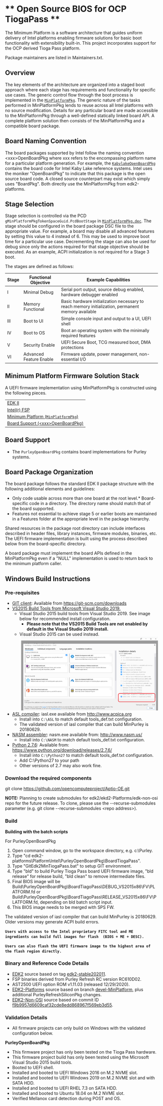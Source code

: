 # ** Open Source BIOS for OCP TiogaPass **

The Minimum Platform is a software architecture that guides uniform delivery of Intel platforms enabling firmware solutions for basic boot functionality with extensibility built-in.  This project incorporates support for the OCP derived Tioga Pass platform.

Package maintainers are listed in Maintainers.txt.

## Overview
The key elements of the architecture are organized into a staged boot approach where each stage has requirements and
functionality for specific use cases. The generic control flow through the boot process is implemented in the
[`MinPlatformPkg`](https://github.com/tianocore/edk2-platforms/tree/devel-MinPlatform/Platform/Intel/MinPlatformPkg).
The generic nature of the tasks performed in MinPlatformPkg lends to reuse across all Intel platforms with no
source modification. Details for any particular board are made accessible to the MinPlatformPkg through a well-defined
statically linked board API. A complete platform solution then consists of the MinPlatformPkg and a compatible board
package.

## Board Naming Convention
The board packages supported by Intel follow the naming convention \<xxx\>OpenBoardPkg where xxx refers to the
encompassing platform name for a particular platform generation. For example, the [`KabylakeOpenBoardPkg`](https://github.com/tianocore/edk2-platforms/tree/devel-MinPlatform/Platform/Intel/KabylakeOpenBoardPkg) contains the
board code for Intel Kaby Lake reference systems. Intel uses the moniker "OpenBoardPkg" to indicate that this package
is the open source board code. A closed source counterpart may exist which simply uses "BoardPkg". Both directly use
the MinPlatformPkg from edk2-platforms.

## Stage Selection
Stage selection is controlled via the PCD `gMinPlatformPkgTokenSpaceGuid.PcdBootStage` in [`MinPlatformPkg.dec`](https://github.com/tianocore/edk2-platforms/blob/devel-MinPlatform/Platform/Intel/MinPlatformPkg/MinPlatformPkg.dec).
The stage should be configured in the board package DSC file to the appropriate value. For example, a board may disable
all advanced features by setting this value to 4 instead of 6. This may be used to improve boot time for a particular
use case. Decrementing the stage can also be used for debug since only the actions required for that stage objective
should be executed. As an example, ACPI initialization is not required for a Stage 3 boot.

The stages are defined as follows:

| Stage  | Functional Objective         | Example Capabilities                                                                               |
| -------|------------------------------|----------------------------------------------------------------------------------------------------|
| I      | Minimal Debug                | Serial port output, source debug enabled, hardware debugger enabled                                |
| II     | Memory Functional            | Basic hardware initialization necessary to reach memory initialization, permanent memory available |
| III    | Boot to UI                   | Simple console input and output to a UI, UEFI shell                                                |
| IV     | Boot to OS                   | Boot an operating system with the minimally required features                                      |
| V      | Security Enable              | UEFI Secure Boot, TCG measured boot, DMA protections                                               |
| VI     | Advanced Feature Enable      | Firmware update, power management, non-essential I/O                                               |

## Minimum Platform Firmware Solution Stack
A UEFI firmware implementation using MinPlatformPkg is constructed using the following pieces.

|                                    |
|------------------------------------|
| [EDK II](https://github.com/tianocore/edk2)                                                                              |
| [Intel(r) FSP](https://github.com/IntelFsp/FSP)                                                                            |
| [Minimum Platform (`MinPlatformPkg`)](https://github.com/tianocore/edk2-platforms/tree/devel-MinPlatform/Platform/Intel/MinPlatformPkg)                        |
| [Board Support (\<xxx\>OpenBoardPkg)](https://github.com/tianocore/edk2-platforms/tree/devel-MinPlatform/Platform/Intel)  |


## Board Support
* The `PurleyOpenBoardPkg` contains board implementations for Purley systems.

## Board Package Organization
The board package follows the standard EDK II package structure with the following additional elements and guidelines:
* Only code usable across more than one board at the root level.* Board-specific code in a directory. The directory name should match that of the board supported.
* Features not essential to achieve stage 5 or earlier boots are maintained in a Features folder at the appropriate
  level in the package hierarchy.

Shared resources in the package root directory can include interfaces described in header files, library instances,
firmware modules, binaries, etc. The UEFI firmware implementation is built using the process described below from the
board-specific directory.

A board package must implement the board APIs defined in the MinPlatformPkg even if a "NULL" implementation is used to
return back to the minimum platform caller.

## **Windows Build Instructions**

### Pre-requisites

* [GIT client](https://git-scm.com/downloads): Available from https://git-scm.com/downloads
* [VS2015 Build Tools from Microsoft Visual Studio 2019.](https://nam12.safelinks.protection.outlook.com/?url=https%3A%2F%2Fvisualstudio.microsoft.com%2Fdownloads%2F%23build-tools-for-visual-studio-2019&data=04%7C01%7Cjoshuas%40ami.com%7Cc5cd5c9371da416b07b308d9101cc01a%7C27e97857e15f486cb58e86c2b3040f93%7C1%7C0%7C637558537940708425%7CUnknown%7CTWFpbGZsb3d8eyJWIjoiMC4wLjAwMDAiLCJQIjoiV2luMzIiLCJBTiI6Ik1haWwiLCJXVCI6Mn0%3D%7C1000&sdata=ZDuDUYUBS10Eoi9niUM6opxVFvrrdLdXbOf4aRBRGeA%3D&reserved=0)
  - Visual Studio 2015 build tools from Visual Studio 2019.  See image below for recommended install configuration.
    - **Please note that the VS2015 Build Tools are not enabled by default in the Visual Studio 2019 install.**
  - Visual Studio 2015 can be used instead.
  ![Visual Studio 2019 Installation](/Readme_VisualStudioInstall.png)
* [ASL compiler](https://www.acpica.org/downloads/binary-tools): iasl.exe available from http://www.acpica.org
  - Install into ```C:\ASL``` to match default tools_def.txt configuration.
  - The validated version of iasl compiler that can build MinPurley is 20180629.
* [NASM assembler](https://www.nasm.us/):  nasm.exe available from: http://www.nasm.us/
  - Install into ```C:\NASM``` to match default tools_def.txt configuration.
* [Python 2.7.6](https://www.python.org/download/releases/2.7.6/):  Available from: https://www.python.org/download/releases/2.7.6/
  - Install into ```C:\Python27``` to match default tools_def.txt configuration.
  - Add C:\Python27 to your path
  - Other versions of 2.7 may also work fine.

  
### Download the required components

 git clone https://github.com/opencomputeproject/Aptio-OE.git

**NOTE:** Planning to create submodules for edk2/ekd2-Platforms/edk-non-osi repo for the future release. To clone, please use the --recurse-submodules parameter (e.g. git clone --recurse-submodules \<repo address\>).

### Build

**Building with the batch scripts**

For PurleyOpenBoardPkg
1. Open command window, go to the workspace directory, e.g. c:\Purley.
2. Type "cd edk2-platforms\Platform\Intel\PurleyOpenBoardPkg\BoardTiogaPass".
3. Type "GitEdk2MinTiogaPass.bat" to setup GIT environment.
4. Type "bld" to build Purley Tioga Pass board UEFI firmware image, "bld release" for release build, "bld clean" to
   remove intermediate files.
5. Final BIOS image will be Build\PurleyOpenBoardPkg\BoardTiagoPass\DEBUG_VS2015x86\FV\PLATFORM.fd or Build\PurleyOpenBoardPkg\BoardTiagoPass\RELEASE_VS2015x86\FV\PLATFORM.fd, depending on bld batch script input.
6. This BIOS image needs to be merged with SPS FW.

The validated version of iasl compiler that can build MinPurley is 20180629. Older versions may generate ACPI build
errors.

**`Users with access to the Intel proprietary FITC tool and ME ingredients can build full images for flash  (BIOS + ME +
DESC).`**

**`Users can also flash the UEFI firmware image to the highest area of the flash region directly.`**

### **Binary and Reference Code Details**

* [EDK2](https://github.com/tianocore/edk2) source based on tag [edk2-stable202011](https://github.com/tianocore/edk2/tree/edk2-stable202011).
* FSP binaries derived from Purley Refresh RC version RC610D02.
* AST2500 UEFI option ROM v1.11.03 (released 12/29/2020).
* [EDK2-Platforms](https://github.com/tianocore/edk2-platforms) source based on branch [devel-MinPlatform](https://github.com/tianocore/edk2-platforms/tree/devel-MinPlatform), plus additional PurleyRefreshSiliconPkg changes.
* [EDK2-Non-OSI](https://github.com/tianocore/edk2-non-osi) source based on commit ID [f9b9957d6609caf32cde8edd868967f569eb3d55](https://github.com/tianocore/edk2-non-osi/tree/f9b9957d6609caf32cde8edd868967f569eb3d55).

### **Validation Details**

* All firmware projects can only build on Windows with the validated configuration below.

**PurleyOpenBoardPkg**
* This firmware project has only been tested on the Tioga Pass hardware.
* This firmware project build has only been tested using the Microsoft Visual Studio 2015 build tools.
* Booted to UEFI shell.
* Installed and booted to UEFI Windows 2016 on M.2 NVME slot.
* Installed and booted to UEFI Windows 2019 on M.2 NVME slot and with SATA HDD.
* Installed and booted to UEFI RHEL 7.3 on SATA HDD.
* Installed and booted to Ubuntu 18.04 on M.2 NVME slot.
* Verified Mellanox card detection during POST and OS.

